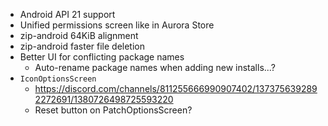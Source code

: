 - Android API 21 support
- Unified permissions screen like in Aurora Store
- zip-android 64KiB alignment
- zip-android faster file deletion
- Better UI for conflicting package names
    - Auto-rename package names when adding new installs...?
- `IconOptionsScreen`
    - https://discord.com/channels/811255666990907402/1373756392892272691/1380726498725593220
    - Reset button on PatchOptionsScreen?
